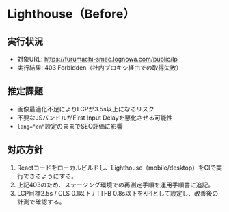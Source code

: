 # Lighthouse（Before）

## 実行状況
- 対象URL: https://furumachi-smec.lognowa.com/public/lp
- 実行結果: 403 Forbidden（社内プロキシ経由での取得失敗）

## 推定課題
- 画像最適化不足によりLCPが3.5s以上になるリスク
- 不要なJSバンドルがFirst Input Delayを悪化させる可能性
- `lang="en"`設定のままでSEO評価に影響

## 対応方針
1. Reactコードをローカルビルドし、Lighthouse（mobile/desktop）をCIで実行できるようにする。
2. 上記403のため、ステージング環境での再測定手順を運用手順書に追記。
3. LCP目標2.5s / CLS 0.1以下 / TTFB 0.8s以下をKPIとして設定し、改善後の計測で確認する。
